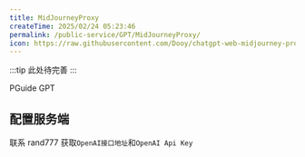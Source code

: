 ```yaml
---
title: MidJourneyProxy
createTime: 2025/02/24 05:23:46
permalink: /public-service/GPT/MidJourneyProxy/
icon: https://raw.githubusercontent.com/Dooy/chatgpt-web-midjourney-proxy/main/src/assets/avatar.jpg
---
```

:::tip
此处待完善
:::

[//]: # (TODO: zsl待测试)

<LinkCard icon="https://raw.githubusercontent.com/Dooy/chatgpt-web-midjourney-proxy/main/src/assets/avatar.jpg" href="https://gpt.cqmu.online/" title="ChatGPT MidJourneyProxy" >PGuide GPT</LinkCard>

## 配置服务端

联系 rand777 获取`OpenAI接口地址`和`OpenAI Api Key`